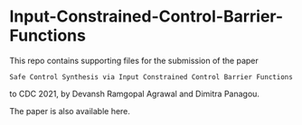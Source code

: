# Input-Constrained-Control-Barrier-Functions

This repo contains supporting files for the submission of the paper

```
Safe Control Synthesis via Input Constrained Control Barrier Functions
```
to CDC 2021, by Devansh Ramgopal Agrawal and Dimitra Panagou. 

The paper is also available here.
